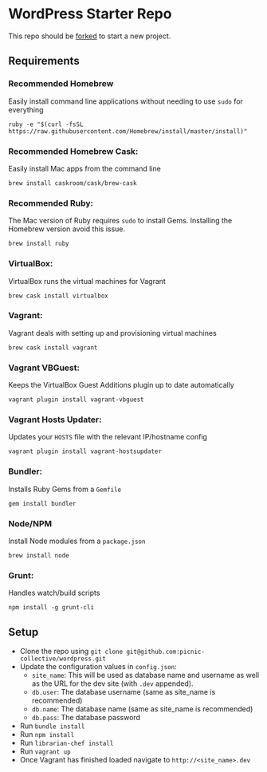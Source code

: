 # WordPress Starter Repo

This repo should be [forked](https://github.com/picnic-collective/wordpress/fork) to start a new project.


## Requirements

### **Recommended** Homebrew
Easily install command line applications without needing to use `sudo` for everything
```
ruby -e "$(curl -fsSL https://raw.githubusercontent.com/Homebrew/install/master/install)"
```

### **Recommended** Homebrew Cask:
Easily install Mac apps from the command line
```
brew install caskroom/cask/brew-cask
```

### **Recommended** Ruby:
The Mac version of Ruby requires `sudo` to install Gems. Installing the Homebrew version avoid this issue.
```
brew install ruby
```

### VirtualBox:
VirtualBox runs the virtual machines for Vagrant
```
brew cask install virtualbox
```

### Vagrant:
Vagrant deals with setting up and provisioning virtual machines
```
brew cask install vagrant
```

### Vagrant VBGuest:
Keeps the VirtualBox Guest Additions plugin up to date automatically
```
vagrant plugin install vagrant-vbguest
```

### Vagrant Hosts Updater:
Updates your `HOSTS` file with the relevant IP/hostname config
```
vagrant plugin install vagrant-hostsupdater
```

### Bundler:
Installs Ruby Gems from a `Gemfile`
```
gem install bundler
```

### Node/NPM
Install Node modules from a `package.json`
```
brew install node
```

### Grunt:
Handles watch/build scripts
```
npm install -g grunt-cli
```

## Setup

- Clone the repo using `git clone git@github.com:picnic-collective/wordpress.git`
- Update the configuration values in `config.json`:
    - `site_name`: This will be used as database name and username as well as the URL for the dev site (with `.dev` appended).
    - `db.user`: The database username (same as site_name is recommended)
    - `db.name`: The database name (same as site_name is recommended)
    - `db.pass`: The database password
- Run `bundle install`
- Run `npm install`
- Run `librarian-chef install`
- Run `vagrant up`
- Once Vagrant has finished loaded navigate to `http://<site_name>.dev`
